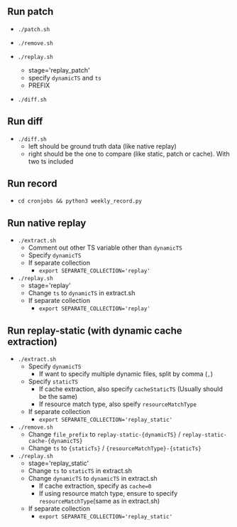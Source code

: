 ## Run patch
- ```./patch.sh```

- ```./remove.sh```

- ```./replay.sh```
  - stage='replay_patch'
  - specify ```dynamicTS``` and ```ts```
  - PREFIX

- ```./diff.sh```

## Run diff
- ```./diff.sh```
  - left should be ground truth data (like native replay)
  - right should be the one to compare (like static, patch or cache). With two ts included

## Run record
- ```cd cronjobs && python3 weekly_record.py```

## Run native replay
- ```./extract.sh```
  - Comment out other TS variable other than ```dynamicTS```
  - Specify ```dynamicTS```
  - If separate collection
    - ```export SEPARATE_COLLECTION='replay'```
- ```./replay.sh```
  - stage='replay'
  - Change ```ts``` to ```dynamicTS``` in extract.sh
  - If separate collection
    - ```export SEPARATE_COLLECTION='replay'```


## Run replay-static (with dynamic cache extraction)
- ```./extract.sh```
  - Specify ```dynamicTS```
    - If want to specify multiple dynamic files, split by comma (`,`)
  - Specify ```staticTS``` 
    - If cache extraction, also specify ```cacheStaticTS``` (Usually should be the same)
    - If resource match type, also speify ```resourceMatchType```
  - If separate collection
    - ```export SEPARATE_COLLECTION='replay_static'```
- ```./remove.sh```
  - Change ```file_prefix``` to ```replay-static-{dynamicTS}``` / ```replay-static-cache-{dynamicTS}```
  - Change ```ts``` to ```{staticTs}``` / ```{resourceMatchType}-{staticTs}```
- ```./replay.sh```
  - stage='replay_static'
  - Change ```ts``` to ```staticTS``` in extract.sh
  - Change ```dynamicTS``` to ```dynamicTS``` in extract.sh
    - If cache extraction, specify as ```cache=0```
    - If using resource match type, ensure to specify ```resourceMatchType```(same as in extract.sh)
  - If separate collection
    - ```export SEPARATE_COLLECTION='replay_static'```
  
